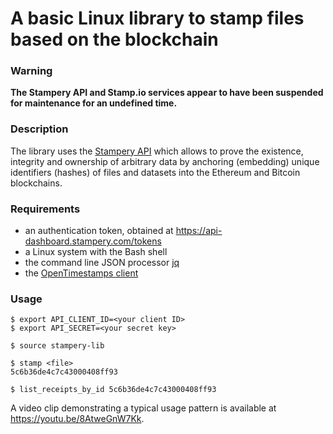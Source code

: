 # A basic Linux library to stamp files based on the blockchain

### Warning

**The Stampery API and Stamp.io services appear to have been suspended for maintenance for an undefined time.**

### Description

The library uses the [Stampery API](https://api.stampery.com/) which allows to prove the existence, integrity and ownership of arbitrary data by anchoring (embedding) unique identifiers (hashes) of files and datasets into the Ethereum and Bitcoin blockchains.

### Requirements

* an authentication token, obtained at https://api-dashboard.stampery.com/tokens
* a Linux system with the Bash shell
* the command line JSON processor [jq](https://stedolan.github.io/jq/)
* the [OpenTimestamps client](https://github.com/opentimestamps/opentimestamps-client)

### Usage

```
$ export API_CLIENT_ID=<your client ID>
$ export API_SECRET=<your secret key>

$ source stampery-lib

$ stamp <file>
5c6b36de4c7c43000408ff93

$ list_receipts_by_id 5c6b36de4c7c43000408ff93
```

A video clip demonstrating a typical usage pattern is available at https://youtu.be/8AtweGnW7Kk.
